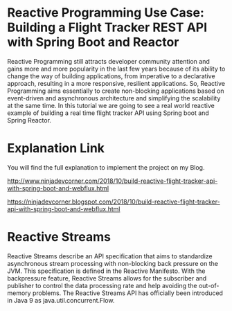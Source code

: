 # Reactive Programming Use Case: Building a Flight Tracker REST API with Spring Boot and Reactor

Reactive Programming still attracts developer community attention and gains more and more popularity in the last few years because of its ability to change the way of building applications, from imperative to a declarative approach, resulting in a more responsive, resilient applications. So, Reactive Programming aims essentially to create non-blocking applications based on event-driven and asynchronous architecture and simplifying the scalability at the same time. In this tutorial we are going to see a real world reactive example of building a real time flight tracker API using Spring boot and Spring Reactor.


# Explanation Link

You will find the full explanation to implement the project on my Blog.

http://www.ninjadevcorner.com/2018/10/build-reactive-flight-tracker-api-with-spring-boot-and-webflux.html

https://ninjadevcorner.blogspot.com/2018/10/build-reactive-flight-tracker-api-with-spring-boot-and-webflux.html

# Reactive Streams

Reactive Streams describe an API specification that aims to standardize asynchronous stream processing with non-blocking back pressure on the JVM. This specification is defined in the Reactive Manifesto. With the backpressure feature, Reactive Streams allows for the subscriber and publisher to control the data processing rate and help avoiding the out-of-memory problems.
The Reactive Streams API has officially been introduced in Java 9 as java.util.concurrent.Flow.
